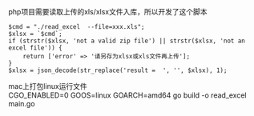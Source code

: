 php项目需要读取上传的xls/xlsx文件入库，所以开发了这个脚本
```  
$cmd = "./read_excel  --file=xxx.xls";
$xlsx = `$cmd`;
if (strstr($xlsx, 'not a valid zip file') || strstr($xlsx, 'not an excel file')) {
    return ['error' => '请另存为xlsx或xls文件再上传'];
}
$xlsx = json_decode(str_replace('result =  ', '', $xlsx), 1);
```

mac上打包linux运行文件  
CGO_ENABLED=0 GOOS=linux GOARCH=amd64 go build -o read_excel main.go